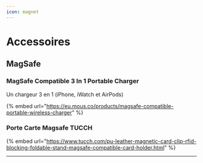 ```yaml
---
icon: magnet
---
```


# Accessoires

## MagSafe

### MagSafe Compatible 3 In 1 Portable Charger

Un chargeur 3 en 1 (iPhone, iWatch et AirPods)

{% embed url="https://eu.mous.co/products/magsafe-compatible-portable-wireless-charger" %}

### Porte Carte Magsafe TUCCH

{% embed url="https://www.tucch.com/pu-leather-magnetic-card-clip-rfid-blocking-foldable-stand-magsafe-compatible-card-holder.html" %}

***

